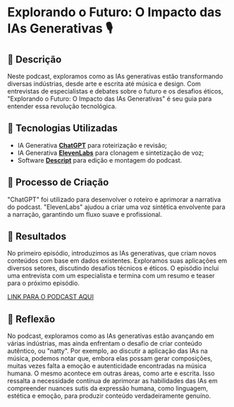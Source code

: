 # Explorando o Futuro: O Impacto das IAs Generativas 🎙️

## 📒 Descrição
Neste podcast, exploramos como as IAs generativas estão transformando diversas indústrias, desde arte e escrita até música e design. Com entrevistas de especialistas e debates sobre o futuro e os desafios éticos, "Explorando o Futuro: O Impacto das IAs Generativas" é seu guia para entender essa revolução tecnológica.

## 🤖 Tecnologias Utilizadas
- IA Generativa **[ChatGPT](https://chat.openai.com)** para roteirização e revisão;
- IA Generativa **[ElevenLabs](https://www.elevenlabs.io)** para clonagem e sintetização de voz;
- Software **[Descript](https://www.descript.com)** para edição e montagem do podcast.
  
## 🧐 Processo de Criação
"ChatGPT" foi utilizado para desenvolver o roteiro e aprimorar a narrativa do podcast. "ElevenLabs" ajudou a criar uma voz sintética envolvente para a narração, garantindo um fluxo suave e profissional.

## 🚀 Resultados
No primeiro episódio, introduzimos as IAs generativas, que criam novos conteúdos com base em dados existentes. Exploramos suas aplicações em diversos setores, discutindo desafios técnicos e éticos. O episódio inclui uma entrevista com um especialista e termina com um resumo e teaser para o próximo episódio.

[LINK PARA O PODCAST AQUI](https://drive.google.com/file/d/1BS9CS4goRz_VfFN3017uuR4LdXpIZwe4/view?usp=sharing)

## 💭 Reflexão
No podcast, exploramos como as IAs generativas estão avançando em várias indústrias, mas ainda enfrentam o desafio de criar conteúdo autêntico, ou "natty". Por exemplo, ao discutir a aplicação das IAs na música, podemos notar que, embora elas possam gerar composições, muitas vezes falta a emoção e autenticidade encontradas na música humana. O mesmo acontece em outras áreas, como arte e escrita. Isso ressalta a necessidade contínua de aprimorar as habilidades das IAs em compreender nuances sutis da expressão humana, como linguagem, estética e emoção, para produzir conteúdo verdadeiramente genuíno.
